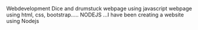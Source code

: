 Webdevelopment 
Dice and drumstuck webpage using javascript
webpage using html, css, bootstrap.....
NODEJS ...I have been creating a website using Nodejs
